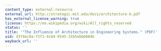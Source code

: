 ```yaml
---
content_type: external-resource
external_url: http://strategic.mit.edu/docs/architecture-b.pdf
has_external_license_warning: true
license: https://en.wikipedia.org/wiki/All_rights_reserved
status: ''
title: '"The Influence of Architecture in Engineering Systems." (PDF)'
uid: d374ec8a-f2f1-4c64-9545-31b5ebb6684b
wayback_url: ''
---
```

